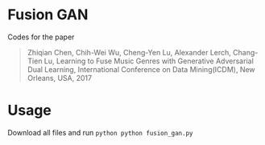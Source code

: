# Fusion GAN
Codes for the paper 
> Zhiqian Chen, Chih-Wei Wu, Cheng-Yen Lu, Alexander Lerch, Chang-Tien Lu, Learning to Fuse Music Genres with Generative Adversarial Dual Learning, International Conference on Data Mining(ICDM), New Orleans, USA, 2017

# Usage
Download all files and run
`python
python fusion_gan.py
`
